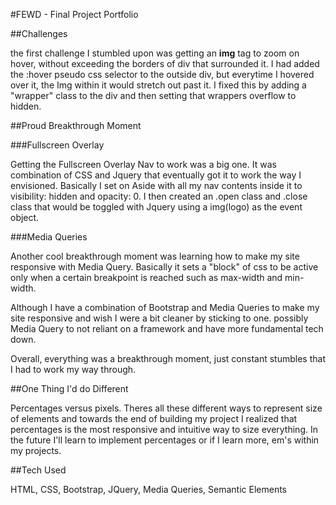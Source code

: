 #FEWD - Final Project Portfolio


##Challenges

the first challenge I stumbled upon was getting an __img__ tag to zoom on hover, without exceeding the borders of div that surrounded it. I had added the :hover pseudo css selector to the outside div, but everytime I hovered over it, the Img within it would stretch out past it. I fixed this by adding a "wrapper" class to the div and then setting that wrappers overflow to hidden.

##Proud Breakthrough Moment

###Fullscreen Overlay

Getting the Fullscreen Overlay Nav to work was a big one. It was combination of CSS and Jquery that eventually got it to work the way I envisioned. Basically I set on Aside with all my nav contents inside it to visibility: hidden and opacity: 0. I then created an .open class and .close class that would be toggled with Jquery using a img(logo) as the event object.

###Media Queries

Another cool breakthrough moment was learning how to make my site responsive with Media Query. Basically it sets a "block" of css to be active only when a certain breakpoint is reached such as max-width and min-width.

Although I have a combination of Bootstrap and Media Queries to make my site responsive and wish I were a bit cleaner by sticking to one. possibly Media Query to not reliant on a framework and have more fundamental tech down.

Overall, everything was a breakthrough moment, just constant stumbles that I had to work my way through.

##One Thing I'd do Different

Percentages versus pixels. Theres all these different ways to represent size of elements and towards the end of building my project I realized that percentages is the most responsive and intuitive way to size everything. In the future I'll learn to implement percentages or if I learn more, em's within my projects.


##Tech Used

HTML, CSS, Bootstrap, JQuery, Media Queries, Semantic Elements